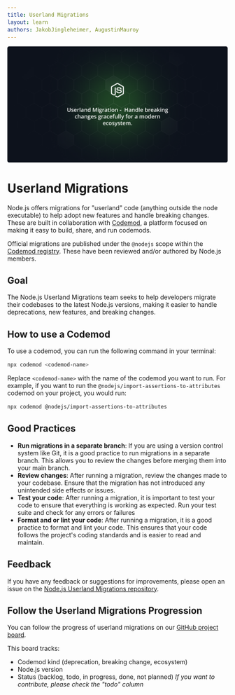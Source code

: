 ```yaml
---
title: Userland Migrations
layout: learn
authors: JakobJingleheimer, AugustinMauroy
---
```


![Node.js Userland Migrations](https://raw.githubusercontent.com/nodejs/userland-migrations/main/.github/assets/Userland-Migration-Tagline.png)

# Userland Migrations

Node.js offers migrations for "userland" code (anything outside the node executable) to help adopt new features and handle breaking changes. These are built in collaboration with [Codemod](https://codemod.com), a platform focused on making it easy to build, share, and run codemods.

Official migrations are published under the `@nodejs` scope within the [Codemod registry](https://codemod.link/nodejs-official). These have been reviewed and/or authored by Node.js members.

## Goal

The Node.js Userland Migrations team seeks to help developers migrate their codebases to the latest Node.js versions, making it easier to handle deprecations, new features, and breaking changes.

## How to use a Codemod

To use a codemod, you can run the following command in your terminal:

```bash
npx codemod <codemod-name>
```

Replace `<codemod-name>` with the name of the codemod you want to run. For example, if you want to run the `@nodejs/import-assertions-to-attributes` codemod on your project, you would run:

```bash
npx codemod @nodejs/import-assertions-to-attributes
```

## Good Practices

- **Run migrations in a separate branch**: If you are using a version control system like Git, it is a good practice to run migrations in a separate branch. This allows you to review the changes before merging them into your main branch.
- **Review changes**: After running a migration, review the changes made to your codebase. Ensure that the migration has not introduced any unintended side effects or issues.
- **Test your code**: After running a migration, it is important to test your code to ensure that everything is working as expected. Run your test suite and check for any errors or failures
- **Format and or lint your code**: After running a migration, it is a good practice to format and lint your code. This ensures that your code follows the project's coding standards and is easier to read and maintain.

## Feedback

If you have any feedback or suggestions for improvements, please open an issue on the [Node.js Userland Migrations repository](https://github.com/nodejs/userland-migrations/issues).

## Follow the Userland Migrations Progression

You can follow the progress of userland migrations on our [GitHub project board](https://github.com/orgs/nodejs/projects/13/views/1).

This board tracks:

- Codemod kind (deprecation, breaking change, ecosystem)
- Node.js version
- Status (backlog, todo, in progress, done, not planned) _If you want to contribute, please check the "todo" column_
